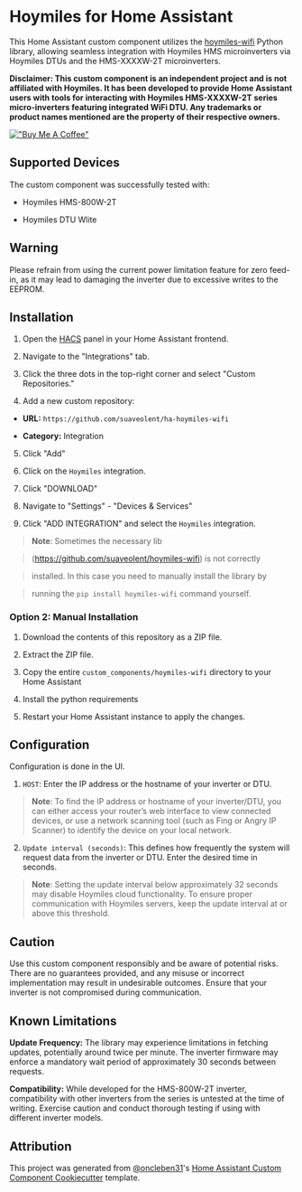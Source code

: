 # Hoymiles for Home Assistant

This Home Assistant custom component utilizes the [hoymiles-wifi](https://github.com/suaveolent/hoymiles-wifi) Python library, allowing seamless integration with Hoymiles HMS microinverters via Hoymiles DTUs and the HMS-XXXXW-2T microinverters.

**Disclaimer: This custom component is an independent project and is not affiliated with Hoymiles. It has been developed to provide Home Assistant users with tools for interacting with Hoymiles HMS-XXXXW-2T series micro-inverters featuring integrated WiFi DTU. Any trademarks or product names mentioned are the property of their respective owners.**

[!["Buy Me A Coffee"](https://www.buymeacoffee.com/assets/img/custom_images/orange_img.png)](https://www.buymeacoffee.com/suaveolent)

## Supported Devices

The custom component was successfully tested with:

- Hoymiles HMS-800W-2T

- Hoymiles DTU Wlite

## Warning

Please refrain from using the current power limitation feature for zero feed-in, as it may lead to damaging the inverter due to excessive writes to the EEPROM.

## Installation

1. Open the [HACS](https://hacs.xyz) panel in your Home Assistant frontend.

2. Navigate to the "Integrations" tab.

3. Click the three dots in the top-right corner and select "Custom Repositories."

4. Add a new custom repository:

- **URL:** `https://github.com/suaveolent/ha-hoymiles-wifi`

- **Category:** Integration

5. Click "Add"

6. Click on the `Hoymiles` integration.

7. Click "DOWNLOAD"

8. Navigate to "Settings" - "Devices & Services"

9. Click "ADD INTEGRATION" and select the `Hoymiles` integration.

> **Note**: Sometimes the necessary lib

> (https://github.com/suaveolent/hoymiles-wifi) is not correctly

> installed. In this case you need to manually install the library by

> running the `pip install hoymiles-wifi` command yourself.

### Option 2: Manual Installation

1. Download the contents of this repository as a ZIP file.

2. Extract the ZIP file.

3. Copy the entire `custom_components/hoymiles-wifi` directory to your Home Assistant

4. Install the python requirements

5. Restart your Home Assistant instance to apply the changes.

## Configuration

Configuration is done in the UI.

1. `HOST`: Enter the IP address or the hostname of your inverter or DTU.

> **Note**: To find the IP address or hostname of your inverter/DTU, you can either access your router’s web interface to view connected devices, or use a network scanning tool (such as Fing or Angry IP Scanner) to identify the device on your local network.

2. `Update interval (seconds)`: This defines how frequently the system will request data from the inverter or DTU. Enter the desired time in seconds.

> **Note**: Setting the update interval below approximately 32 seconds may disable Hoymiles cloud functionality. To ensure proper communication with Hoymiles servers, keep the update interval at or above this threshold.

## Caution

Use this custom component responsibly and be aware of potential risks. There are no guarantees provided, and any misuse or incorrect implementation may result in undesirable outcomes. Ensure that your inverter is not compromised during communication.

## Known Limitations

**Update Frequency:** The library may experience limitations in fetching updates, potentially around twice per minute. The inverter firmware may enforce a mandatory wait period of approximately 30 seconds between requests.

**Compatibility:** While developed for the HMS-800W-2T inverter, compatibility with other inverters from the series is untested at the time of writing. Exercise caution and conduct thorough testing if using with different inverter models.

## Attribution

This project was generated from [@oncleben31](https://github.com/oncleben31)'s [Home Assistant Custom Component Cookiecutter](https://github.com/oncleben31/cookiecutter-homeassistant-custom-component) template.
